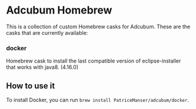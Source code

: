 # Adcubum Homebrew
This is a collection of custom Homebrew casks for Adcubum. 
These are the casks that are currently available: 

### docker
Homebrew cask to install the last compatible version of eclipse-installer that works with java8. (4.16.0)

## How to use it
To install Docker, you can run `brew install PatriceManser/adcubum/docker`.
